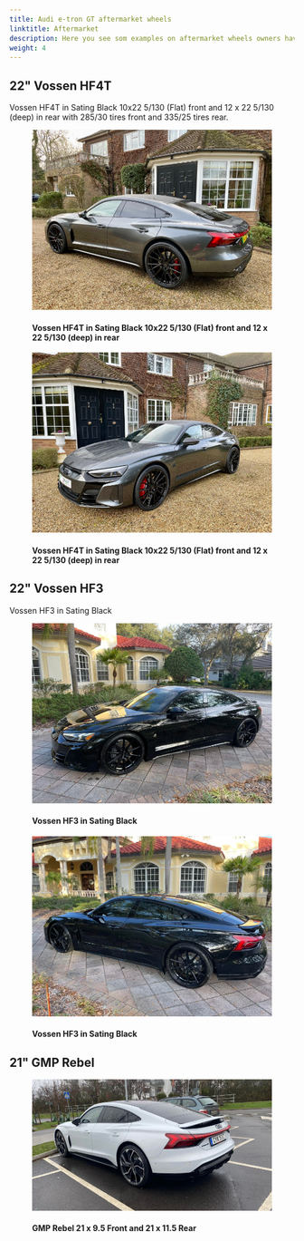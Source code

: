 ```yaml
---
title: Audi e-tron GT aftermarket wheels
linktitle: Aftermarket
description: Here you see som examples on aftermarket wheels owners have put on their Audi e-tron GT and Audi RS e-tron GT
weight: 4
---
```

<!-- markdownlint-disable MD033 -->
## 22" Vossen HF4T

Vossen HF4T in Sating Black 10x22 5/130 (Flat) front and 12 x 22 5/130 (deep) in rear with 285/30 tires front and 335/25 tires rear.

<figure>
    <a href="vossen_hf4t_1.jpg">
        <img src="vossen_hf4t_1s.jpg" alt="Vossen HF4T in Sating Black 10x22 5/130 (Flat) front and 12 x 22 5/130 (deep) in rear" title="Vossen HF4T in Sating Black 10x22 5/130 (Flat) front and 12 x 22 5/130 (deep) in rear">
    </a>
    <figcaption><h4>Vossen HF4T in Sating Black 10x22 5/130 (Flat) front and 12 x 22 5/130 (deep) in rear</h4></figcaption>
</figure>

<figure>
    <a href="vossen_hf4t_2.jpg">
        <img src="vossen_hf4t_2s.jpg" alt="Vossen HF4T in Sating Black 10x22 5/130 (Flat) front and 12 x 22 5/130 (deep) in rear" title="Vossen HF4T in Sating Black 10x22 5/130 (Flat) front and 12 x 22 5/130 (deep) in rear">
    </a>
    <figcaption><h4>Vossen HF4T in Sating Black 10x22 5/130 (Flat) front and 12 x 22 5/130 (deep) in rear</h4></figcaption>
</figure>

## 22" Vossen HF3

Vossen HF3 in Sating Black 

<figure>
    <a href="vossen_hf3_5.jpg">
        <img src="vossen_hf3_5s.jpg" alt="Vossen HF3 in Sating Black" title="Vossen HF3 in Sating Black">
    </a>
    <figcaption><h4>Vossen HF3 in Sating Black</h4></figcaption>
</figure>

<figure>
    <a href="vossen_hf3_6.jpg">
        <img src="vossen_hf3_6s.jpg" alt="Vossen HF3 in Sating Black" title="Vossen HF3 in Sating Black">
    </a>
    <figcaption><h4>Vossen HF3 in Sating Black</h4></figcaption>
</figure>


## 21" GMP Rebel

<figure>
    <a href="gmp_rebel_1.jpg">
        <img src="gmp_rebel_1s.jpg" alt="GMP Rebel 21 x 9.5 Front and 21 x 11.5 Rear" title="GMP Rebel 21 x 9.5 Front and 21 x 11.5 Rear">
    </a>
    <figcaption><h4>GMP Rebel 21 x 9.5 Front and 21 x 11.5 Rear</h4></figcaption>
</figure>
